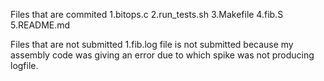 Files that are commited
1.bitops.c
2.run_tests.sh
3.Makefile
4.fib.S
5.README.md

Files that are not submitted
1.fib.log file is not submitted because my assembly code was giving an error due to which spike was not producing logfile.
